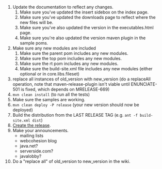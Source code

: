 1. Update the documentation to reflect any changes.
    1. Make sure you've updated the insert sidebox on the index page.
    2. Make sure you've updated the downloads page to reflect where the new files will be.
    3. Make sure you've also updated the version in the executables.html page.
    4. Make sure you're also updated the version maven plugin in the sample poms.
2. Make sure any new modules are included
    1. Make sure the parent pom includes any new modules.
    2. Make sure the top pom includes any new modules.
    3. Make sure the rt pom includes any new modules.
    4. Make sure the build-site.xml file includes any new modules (either optional or in core.libs.fileset)
3. replace all instances of old_version with new_version (do a replaceAll operation, note that maven-release-plugin
    isn't viable until ENUNCIATE-501 is fixed, which depends on MRELEASE-669)
4. `mvn clean install` (to run all the tests)
5. Make sure the samples are working.
6. `mvn clean deploy -P release` (your new version should now be deployed)
7. Build the distribution from the LAST RELEASE TAG (e.g. `ant -f build-site.xml dist`)
8. [Create the release](https://github.com/stoicflame/enunciate/releases).
9. Make your announcements.
    * mailing lists
    * webcohesion blog
    * java.net?
    * serverside.com?
    * javalobby?
10. Do a "replace all" of old_version to new_version in the wiki.
